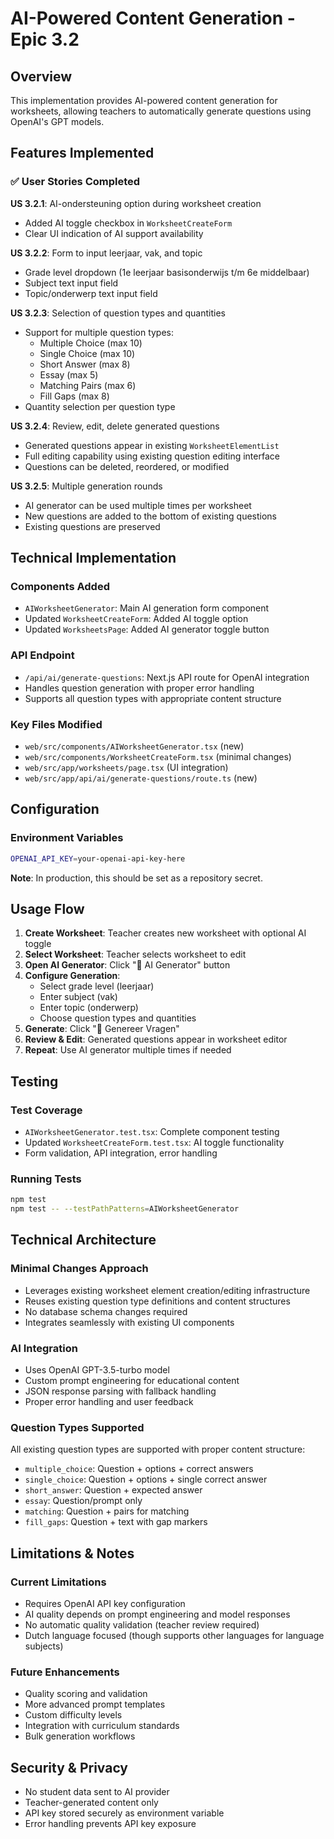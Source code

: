 # AI-Powered Content Generation - Epic 3.2

## Overview
This implementation provides AI-powered content generation for worksheets, allowing teachers to automatically generate questions using OpenAI's GPT models.

## Features Implemented

### ✅ User Stories Completed

**US 3.2.1**: AI-ondersteuning option during worksheet creation
- Added AI toggle checkbox in `WorksheetCreateForm`
- Clear UI indication of AI support availability

**US 3.2.2**: Form to input leerjaar, vak, and topic
- Grade level dropdown (1e leerjaar basisonderwijs t/m 6e middelbaar)
- Subject text input field
- Topic/onderwerp text input field

**US 3.2.3**: Selection of question types and quantities  
- Support for multiple question types:
  - Multiple Choice (max 10)
  - Single Choice (max 10) 
  - Short Answer (max 8)
  - Essay (max 5)
  - Matching Pairs (max 6)
  - Fill Gaps (max 8)
- Quantity selection per question type

**US 3.2.4**: Review, edit, delete generated questions
- Generated questions appear in existing `WorksheetElementList`
- Full editing capability using existing question editing interface
- Questions can be deleted, reordered, or modified

**US 3.2.5**: Multiple generation rounds
- AI generator can be used multiple times per worksheet
- New questions are added to the bottom of existing questions
- Existing questions are preserved

## Technical Implementation

### Components Added
- `AIWorksheetGenerator`: Main AI generation form component
- Updated `WorksheetCreateForm`: Added AI toggle option
- Updated `WorksheetsPage`: Added AI generator toggle button

### API Endpoint  
- `/api/ai/generate-questions`: Next.js API route for OpenAI integration
- Handles question generation with proper error handling
- Supports all question types with appropriate content structure

### Key Files Modified
- `web/src/components/AIWorksheetGenerator.tsx` (new)
- `web/src/components/WorksheetCreateForm.tsx` (minimal changes)
- `web/src/app/worksheets/page.tsx` (UI integration)
- `web/src/app/api/ai/generate-questions/route.ts` (new)

## Configuration

### Environment Variables
```bash
OPENAI_API_KEY=your-openai-api-key-here
```

**Note**: In production, this should be set as a repository secret.

## Usage Flow

1. **Create Worksheet**: Teacher creates new worksheet with optional AI toggle
2. **Select Worksheet**: Teacher selects worksheet to edit  
3. **Open AI Generator**: Click "🤖 AI Generator" button
4. **Configure Generation**:
   - Select grade level (leerjaar)
   - Enter subject (vak)  
   - Enter topic (onderwerp)
   - Choose question types and quantities
5. **Generate**: Click "🚀 Genereer Vragen" 
6. **Review & Edit**: Generated questions appear in worksheet editor
7. **Repeat**: Use AI generator multiple times if needed

## Testing

### Test Coverage
- `AIWorksheetGenerator.test.tsx`: Complete component testing
- Updated `WorksheetCreateForm.test.tsx`: AI toggle functionality
- Form validation, API integration, error handling

### Running Tests
```bash
npm test
npm test -- --testPathPatterns=AIWorksheetGenerator
```

## Technical Architecture

### Minimal Changes Approach
- Leverages existing worksheet element creation/editing infrastructure
- Reuses existing question type definitions and content structures  
- No database schema changes required
- Integrates seamlessly with existing UI components

### AI Integration
- Uses OpenAI GPT-3.5-turbo model
- Custom prompt engineering for educational content
- JSON response parsing with fallback handling
- Proper error handling and user feedback

### Question Types Supported
All existing question types are supported with proper content structure:
- `multiple_choice`: Question + options + correct answers
- `single_choice`: Question + options + single correct answer  
- `short_answer`: Question + expected answer
- `essay`: Question/prompt only
- `matching`: Question + pairs for matching
- `fill_gaps`: Question + text with gap markers

## Limitations & Notes

### Current Limitations
- Requires OpenAI API key configuration
- AI quality depends on prompt engineering and model responses
- No automatic quality validation (teacher review required)
- Dutch language focused (though supports other languages for language subjects)

### Future Enhancements
- Quality scoring and validation
- More advanced prompt templates
- Custom difficulty levels
- Integration with curriculum standards
- Bulk generation workflows

## Security & Privacy

- No student data sent to AI provider
- Teacher-generated content only
- API key stored securely as environment variable
- Error handling prevents API key exposure